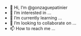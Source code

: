 - 👋 Hi, I’m @gonzaguepatinier
- 👀 I’m interested in ...
- 🌱 I’m currently learning ...
- 💞️ I’m looking to collaborate on ...
- 📫 How to reach me ...

<!---
gonzaguepatinier/gonzaguepatinier is a ✨ special ✨ repository because its `README.md` (this file) appears on your GitHub profile.
You can click the Preview link to take a look at your changes.
--->
